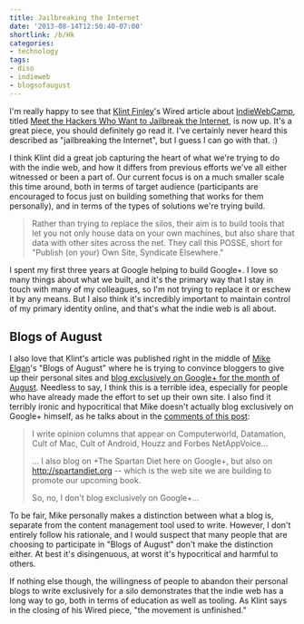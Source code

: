 ```yaml
---
title: Jailbreaking the Internet
date: '2013-08-14T12:50:40-07:00'
shortlink: /b/Hk
categories:
- technology
tags:
- diso
- indieweb
- blogsofaugust
---
```

I'm really happy to see that [Klint Finley][]'s Wired article about [IndieWebCamp][], titled [Meet the Hackers Who Want
to Jailbreak the Internet][wired article], is now up.  It's a great piece, you should definitely go read it.  I've
certainly never heard this described as "jailbreaking the Internet", but I guess I can go with that. :)

I think Klint did a great job capturing the heart of what we're trying to do with the indie web, and how it differs from
previous efforts we've all either witnessed or been a part of.  Our current focus is on a much smaller scale this time
around, both in terms of target audience (participants are encouraged to focus just on building something that works for
them personally), and in terms of the types of solutions we're trying build.

>  Rather than trying to replace the silos, their aim is to build tools that let you not only house data on your own
>  machines, but also share that data with other sites across the net. They call this POSSE, short for "Publish (on
>  your) Own Site, Syndicate Elsewhere."

I spent my first three years at Google helping to build Google+.  I love so many things about what we built, and it's
the primary way that I stay in touch with many of my colleagues, so I'm not trying to replace it or eschew it by any
means.  But I also think it's incredibly important to maintain control of my primary identity online, and that's what
the indie web is all about.

## Blogs of August ##

I also love that Klint's article was published right in the middle of [Mike Elgan][]'s "Blogs of August" where he is
trying to convince bloggers to give up their personal sites and [blog exclusively on Google+ for the month of
August][blogs-of-august].  Needless to say, I think this is a terrible idea, especially for people who have already made
the effort to set up their own site.  I also find it terribly ironic and hypocritical that Mike doesn't actually blog
exclusively on Google+ himself, as he talks about in the [comments of this
post](https://plus.google.com/114506455000417633669/posts/YwyYmT5VSSG):

> I write opinion columns that appear on Computerworld, Datamation, Cult of Mac, Cult of Android, Houzz and Forbes
> NetAppVoice...
>
> ... I also blog on +The Spartan Diet here on Google+, but also on <http://spartandiet.org> -- which is the web site we
> are building to promote our upcoming book.
>
> So, no, I don't blog exclusively on Google+...

To be fair, Mike personally makes a distinction between what a blog is, separate from the content management tool used
to write.  However, I don't entirely follow his rationale, and I would suspect that many people that are choosing to
participate in "Blogs of August" don't make the distinction either.  At best it's disingenuous, at worst it's
hypocritical and harmful to others.

If nothing else though, the willingness of people to abandon their personal blogs to write exclusively for a silo
demonstrates that the indie web has a long way to go, both in terms of education as well as tooling.  As Klint says in
the closing of his Wired piece, "the movement is unfinished."

[Klint Finley]: http://klintfinley.com/
[IndieWebCamp]: https://indieweb.org/
[wired article]: http://www.wired.com/wiredenterprise/2013/08/indie-web/
[Mike Elgan]: http://elgan.com/
[blogs-of-august]: https://plus.google.com/+MikeElgan/posts/frQofcy95zk
